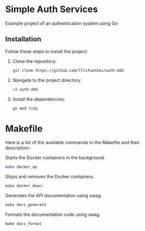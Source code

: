 # Simple Auth Services

Example project of an authentication system using Go

## Installation

Follow these steps to install the project:

1. Clone the repository:
    ```sh
    git clone https://github.com/lfcifuentes/auth-ddd
    ```
2. Navigate to the project directory:
    ```sh
    cd auth-ddd
    ```
3. Install the dependencies:
    ```sh
    go mod tidy
    ```

# Makefile
Here is a list of the available commands in the Makefile and their description:

Starts the Docker containers in the background.
```sh
make docker_up
```

Stops and removes the Docker containers.
```sh
make docker_down:
```

Generates the API documentation using swag.
```sh
make docs_generate
```

Formats the documentation code using swag.
```
make docs_format
```
